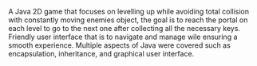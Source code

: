 A Java 2D game that focuses on levelling up while avoiding total collision with constantly moving enemies object, the goal is to reach the portal on each level to go to the next one after collecting all the necessary keys. Friendly user interface that is to navigate and manage wile ensuring a smooth experience. Multiple aspects of Java were covered such as encapsulation, inheritance, and graphical user interface.
